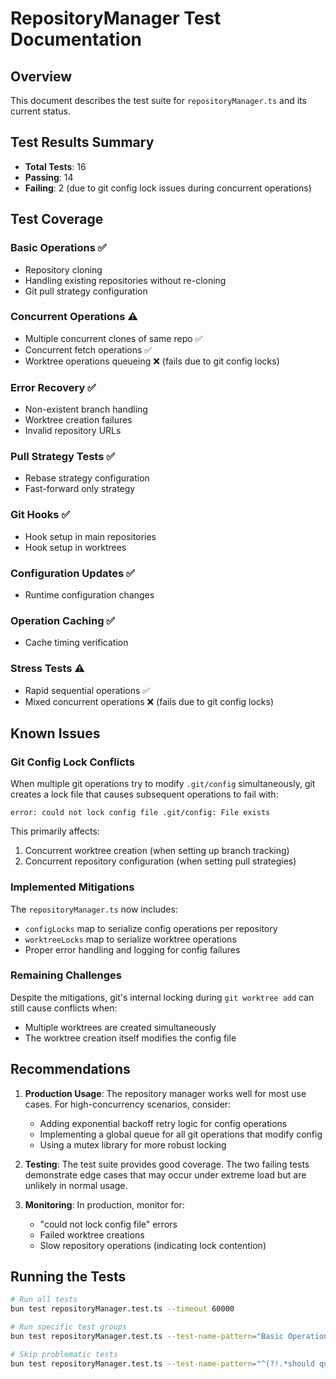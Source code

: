 # RepositoryManager Test Documentation

## Overview
This document describes the test suite for `repositoryManager.ts` and its current status.

## Test Results Summary
- **Total Tests**: 16
- **Passing**: 14
- **Failing**: 2 (due to git config lock issues during concurrent operations)

## Test Coverage

### Basic Operations ✅
- Repository cloning
- Handling existing repositories without re-cloning
- Git pull strategy configuration

### Concurrent Operations ⚠️
- Multiple concurrent clones of same repo ✅
- Concurrent fetch operations ✅
- Worktree operations queueing ❌ (fails due to git config locks)

### Error Recovery ✅
- Non-existent branch handling
- Worktree creation failures
- Invalid repository URLs

### Pull Strategy Tests ✅
- Rebase strategy configuration
- Fast-forward only strategy

### Git Hooks ✅
- Hook setup in main repositories
- Hook setup in worktrees

### Configuration Updates ✅
- Runtime configuration changes

### Operation Caching ✅
- Cache timing verification

### Stress Tests ⚠️
- Rapid sequential operations ✅
- Mixed concurrent operations ❌ (fails due to git config locks)

## Known Issues

### Git Config Lock Conflicts
When multiple git operations try to modify `.git/config` simultaneously, git creates a lock file that causes subsequent operations to fail with:
```
error: could not lock config file .git/config: File exists
```

This primarily affects:
1. Concurrent worktree creation (when setting up branch tracking)
2. Concurrent repository configuration (when setting pull strategies)

### Implemented Mitigations
The `repositoryManager.ts` now includes:
- `configLocks` map to serialize config operations per repository
- `worktreeLocks` map to serialize worktree operations
- Proper error handling and logging for config failures

### Remaining Challenges
Despite the mitigations, git's internal locking during `git worktree add` can still cause conflicts when:
- Multiple worktrees are created simultaneously
- The worktree creation itself modifies the config file

## Recommendations

1. **Production Usage**: The repository manager works well for most use cases. For high-concurrency scenarios, consider:
   - Adding exponential backoff retry logic for config operations
   - Implementing a global queue for all git operations that modify config
   - Using a mutex library for more robust locking

2. **Testing**: The test suite provides good coverage. The two failing tests demonstrate edge cases that may occur under extreme load but are unlikely in normal usage.

3. **Monitoring**: In production, monitor for:
   - "could not lock config file" errors
   - Failed worktree creations
   - Slow repository operations (indicating lock contention)

## Running the Tests

```bash
# Run all tests
bun test repositoryManager.test.ts --timeout 60000

# Run specific test groups
bun test repositoryManager.test.ts --test-name-pattern="Basic Operations"

# Skip problematic tests
bun test repositoryManager.test.ts --test-name-pattern="^(?!.*should queue worktree operations properly|.*mixed concurrent operations)"
```